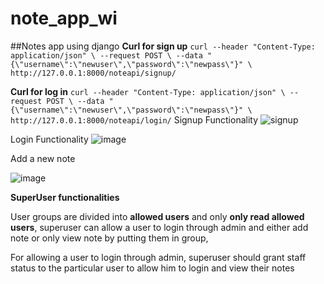 # note_app_wi

##Notes app using django
**Curl for sign up**
``` curl --header "Content-Type: application/json" \ --request POST \ --data "{\"username\":\"newuser\",\"password\":\"newpass\"}" \ http://127.0.0.1:8000/noteapi/signup/ ```

**Curl for log in**
``` curl --header "Content-Type: application/json" \ --request POST \ --data "{\"username\":\"newuser\",\"password\":\"newpass\"}" \ http://127.0.0.1:8000/noteapi/login/ ```
Signup Functionality
![signup](https://user-images.githubusercontent.com/39771769/224467200-2f997ade-97f6-4d45-a22e-b394fc6dae9d.JPG)

Login Functionality
![image](https://user-images.githubusercontent.com/39771769/224467228-ffba0d05-2ecd-42df-a7b8-6d42eb3c3b29.png)

Add a new note

![image](https://user-images.githubusercontent.com/39771769/224467313-a661a58d-4af2-43cf-b6ff-3ef90514bd3b.png)

**SuperUser functionalities**

User groups are divided into **allowed users** and only **only read allowed users**, superuser can allow a user to login through admin and either add note or only view note by putting them in group,

For allowing a user to login through admin, superuser should grant staff status to the particular user to allow him to login and view their notes
